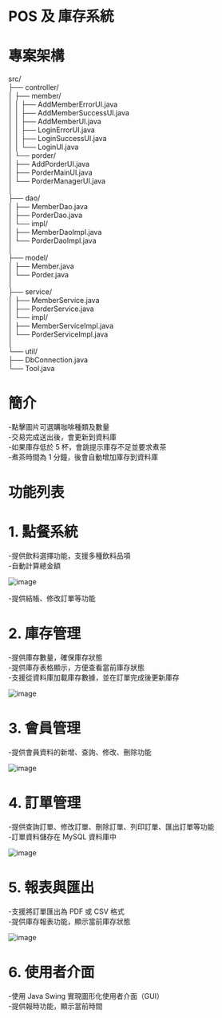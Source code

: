 # POS 及 庫存系統
# 專案架構
src/  
├── controller/  
│   ├── member/  
│   │   ├── AddMemberErrorUI.java  
│   │   ├── AddMemberSuccessUI.java  
│   │   ├── AddMemberUI.java  
│   │   ├── LoginErrorUI.java  
│   │   ├── LoginSuccessUI.java  
│   │   └── LoginUI.java  
│   └── porder/  
│       ├── AddPorderUI.java    
│       ├── PorderMainUI.java  
│       └── PorderManagerUI.java  
│  
├── dao/  
│   ├── MemberDao.java  
│   ├── PorderDao.java   
│   └── impl/  
│       ├── MemberDaoImpl.java  
│       └── PorderDaoImpl.java   
│  
├── model/  
│   ├── Member.java   
│   └── Porder.java  
│  
├── service/  
│   ├── MemberService.java  
│   ├── PorderService.java   
│   └── impl/  
│       ├── MemberServiceImpl.java   
│       └── PorderServiceImpl.java   
│  
└── util/   
    ├── DbConnection.java             
    └── Tool.java        
    
# 簡介
-點擊圖片可選購咖啡種類及數量    
-交易完成送出後，會更新到資料庫    
-如果庫存低於 5 杯，會跳提示庫存不足並要求煮茶  
-煮茶時間為 1 分鐘，後會自動增加庫存到資料庫  
# 功能列表
# 1. 點餐系統
-提供飲料選擇功能，支援多種飲料品項  
-自動計算總金額 

![image](https://github.com/user-attachments/assets/0d2fd640-d00a-4812-9ada-469aca6e7d70)

  
-提供結帳、修改訂單等功能  
# 2. 庫存管理
-提供庫存數量，確保庫存狀態  
-提供庫存表格顯示，方便查看當前庫存狀態  
-支援從資料庫加載庫存數據，並在訂單完成後更新庫存 

![image](https://github.com/user-attachments/assets/9c4818df-28f0-424f-a85c-7aa6440efe68)

# 3. 會員管理
-提供會員資料的新增、查詢、修改、刪除功能

![image](https://github.com/user-attachments/assets/799af172-5f9d-4151-8cbb-2c6e11ea717b)


 
# 4. 訂單管理

-提供查詢訂單、修改訂單、刪除訂單、列印訂單、匯出訂單等功能  
-訂單資料儲存在 MySQL 資料庫中


![image](https://github.com/user-attachments/assets/ebaebf45-1644-4911-bb23-b42f434b6355)



# 5. 報表與匯出
-支援將訂單匯出為 PDF 或 CSV 格式  
-提供庫存報表功能，顯示當前庫存狀態


![image](https://github.com/user-attachments/assets/fd7c83c6-996f-4f42-835a-d149813ba4b5)


# 6. 使用者介面
-使用 Java Swing 實現圖形化使用者介面（GUI）  
-提供報時功能，顯示當前時間  
